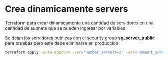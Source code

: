 # Crea dinamicamente servers 

Terraform para crear dinamicamente una cantidad de servidores en una cantidad de subnets que se pueden ingresar por variables

Se dejan los servidores publicos con el security group **sg_server_public** para pruebas pero este debe eliminarse en produccion

```bash
terraform apply -auto-approve -var='number_servers=2' -var='amount_subnets=2'
```
